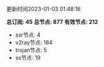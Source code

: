 更新时间2023-01-03 01:48:16

**总订阅: 45**
**总节点: 877**
**有效节点: 212**
- ssr节点: 4
- v2ray节点: 184
- trojan节点: 5
- ss节点: 19
